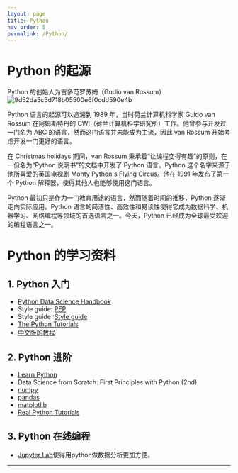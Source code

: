```yaml
---
layout: page
title: Python
nav_order: 5
permalink: /Python/
---
```

# Python 的起源
Python 的创始人为吉多范罗苏姆（Gudio van Rossum）
![9d52da5c5d718b05500e6f0cdd590e4b](https://github.com/hong-hui-zhao/hong-hui-zhao.github.io/assets/114247925/578da312-62ff-4623-aef9-a5d347c9f1b1)

Python 语言的起源可以追溯到 1989 年，当时荷兰计算机科学家 Guido van Rossum 在阿姆斯特丹的 CWI（荷兰计算机科学研究所）工作。他曾参与开发过一门名为 ABC 的语言，然而这门语言并未能成为主流，因此 van Rossum 开始考虑开发一门更好的语言。

在 Christmas holidays 期间，van Rossum 秉承着“让编程变得有趣”的原则，在一份名为“Python 说明书”的文档中开发了 Python 语言。Python 这个名字来源于他所喜爱的英国电视剧 Monty Python's Flying Circus。他在 1991 年发布了第一个 Python 解释器，使得其他人也能够使用这门语言。

Python 最初只是作为一门教育用途的语言，然而随着时间的推移，Python 逐渐走向实际应用。Python 语言的简洁性、高效性和易读性使得它成为数据科学、机器学习、网络编程等领域的首选语言之一。今天，Python 已经成为全球最受欢迎的编程语言之一。
# Python 的学习资料
## 1. Python 入门
- [Python Data Science Handbook](https://jakevdp.github.io/PythonDataScienceHandbook/)
- Style guide: [PEP](https://www.python.org/dev/peps/pep-0008/)
- Style guide :[Style guide](https://google.github.io/styleguide/pyguide.html)
- [The Python Tutorials](https://docs.python.org/3.11/tutorial/index.html)
- [中文版的教程](https://www.runoob.com/python/python-tutorial.html)

## 2. Python 进阶
- [Learn Python](https://www.learnpython.org/)
- Data Science from Scratch: First Principles with Python (2nd)
- [numpy](https://numpy.org/doc/stable/user/index.html#user)
- [pandas](https://pandas.pydata.org/docs/user_guide/index.html#user-guide)
- [matplotlib](https://matplotlib.org/stable/tutorials/index.html)
- [Real Python Tutorials](https://realpython.com/)

## 3. Python 在线编程
- [Jupyter Lab](https://jupyter.org/)使得用python做数据分析更加方便。

-----

